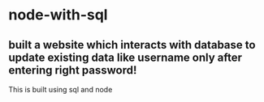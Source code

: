 # node-with-sql

## built a website which interacts with database to update existing data like username only after entering right password! 

This is built using sql and node
